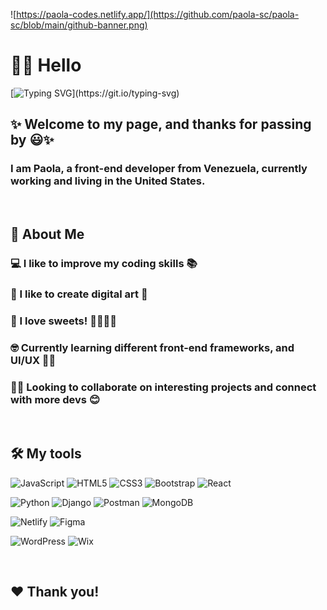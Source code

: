 ![https://paola-codes.netlify.app/](https://github.com/paola-sc/paola-sc/blob/main/github-banner.png)

<h1>👩‍💻 Hello</h1> 

[![Typing SVG](https://readme-typing-svg.herokuapp.com?font=arial&color=%238290FF&height=49&lines=Nice+to+meet+you!)](https://git.io/typing-svg)
<h2>✨ Welcome to my page, and thanks for passing by 😃✨</h2>

<h3>I am Paola, a front-end developer from Venezuela, currently working and living in the United States.</h3>

<br/>

<h2>🌺 About Me</h2>

<h3>💻 I like to improve my coding skills 📚</h3>
<h3>🎨 I like to create digital art 🦄</h3>
<h3>🍰 I love sweets! 🍓🍯🍫🍪</h3>
<h3>🤓 Currently learning different front-end frameworks, and UI/UX ✍🏽</h3>
<h3>🤝🏾 Looking to collaborate on interesting projects and connect with more devs 😊</h3>

<!-- <h2>📊 My Stats</h2>

<a>![Paola's GitHub stats](https://github-readme-stats.vercel.app/api?username=paola-codes&show_icons=true&theme=synthwave)</a>
 -->
<br/>

<h2>🛠️ My tools</h2>

![JavaScript](https://img.shields.io/badge/javascript-%23323330.svg?style=for-the-badge&logo=javascript&logoColor=%23F7DF1E)
![HTML5](https://img.shields.io/badge/html5-%23E34F26.svg?style=for-the-badge&logo=html5&logoColor=white)
![CSS3](https://img.shields.io/badge/css3-%231572B6.svg?style=for-the-badge&logo=css3&logoColor=white)
![Bootstrap](https://img.shields.io/badge/bootstrap-%23563D7C.svg?style=for-the-badge&logo=bootstrap&logoColor=white)
![React](https://img.shields.io/badge/react-%2320232a.svg?style=for-the-badge&logo=react&logoColor=%2361DAFB)

![Python](https://img.shields.io/badge/python-3670A0?style=for-the-badge&logo=python&logoColor=ffdd54)
![Django](https://img.shields.io/badge/django-%23092E20.svg?style=for-the-badge&logo=django&logoColor=white)
![Postman](https://img.shields.io/badge/Postman-FF6C37?style=for-the-badge&logo=postman&logoColor=white)
![MongoDB](https://img.shields.io/badge/MongoDB-%234ea94b.svg?style=for-the-badge&logo=mongodb&logoColor=white)

![Netlify](https://img.shields.io/badge/netlify-%23000000.svg?style=for-the-badge&logo=netlify&logoColor=#00C7B7)
![Figma](https://img.shields.io/badge/figma-%23F24E1E.svg?style=for-the-badge&logo=figma&logoColor=white)

![WordPress](https://img.shields.io/badge/WordPress-%23117AC9.svg?style=for-the-badge&logo=WordPress&logoColor=white)
![Wix](https://img.shields.io/badge/wix-000?style=for-the-badge&logo=wix&logoColor=white)

<!-- <h2>📮 Contact Me</h2>

![Gmail](https://img.shields.io/badge/paola.sanchezv98@gmail.com-D14836?style=for-the-badge&logo=gmail&logoColor=white) <a href="https://www.tiktok.com/@paola_codes">![TikTok](https://img.shields.io/badge/paola__codes-%23000000.svg?style=for-the-badge&logo=TikTok&logoColor=white)</a>

<a href="https://www.linkedin.com/in/paola-sanchez98">![LinkedIn](https://img.shields.io/badge/paola--sanchez98-%230077B5.svg?style=for-the-badge&logo=linkedin&logoColor=white)</a> <a href="https://www.instagram.com/paola_codes">![Instagram](https://img.shields.io/badge/paola__codes-%23E4405F.svg?style=for-the-badge&logo=Instagram&logoColor=white)</a> -->
<br/>

<h2>❤️ Thank you!</h2>
